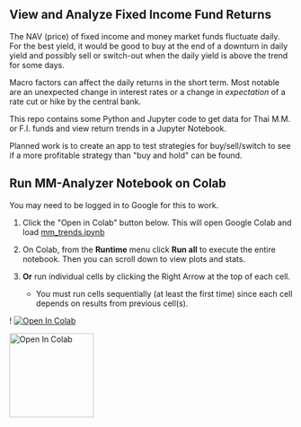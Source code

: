 ## View and Analyze Fixed Income Fund Returns

The NAV (price) of fixed income and money market funds fluctuate daily.
For the best yield, it would be good to buy at the end of a downturn in daily yield
and possibly sell or switch-out when the daily yield is above the trend for some days.

Macro factors can affect the daily returns in the short term. Most notable are an
unexpected change in interest rates or a change in *expectation* of a rate cut or hike
by the central bank.

This repo contains some Python and Jupyter code to get data for Thai M.M. or F.I. funds
and view return trends in a Jupyter Notebook.

Planned work is to create an app to test strategies for buy/sell/switch to see if
a more profitable strategy than "buy and hold" can be found.

## Run MM-Analyzer Notebook on Colab

You may need to be logged in to Google for this to work.

1. Click the "Open in Colab" button below. This will open Google Colab and load [mm_trends.ipynb](./mm_trends.ipynb)

2. On Colab, from the **Runtime** menu click **Run all** to execute the entire notebook.  Then you can scroll down to view plots and stats.

3. **Or** run individual cells by clicking the Right Arrow at the top of each cell.
   - You must run cells sequentially (at least the first time) since each cell depends on results from previous cell(s).

! [![Open In Colab](https://colab.research.google.com/assets/colab-badge.svg)](https://colab.research.google.com/github/jbrucker/mm-analyzer/blob/master/mm_trends.ipynb)

[<img src="https://colab.research.google.com/assets/colab-badge.svg" alt="Open In Colab" width="150"/>](https://colab.research.google.com/github/jbrucker/mm-analyzer/blob/master/mm_trends.ipynb)